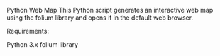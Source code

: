 Python Web Map
This Python script generates an interactive web map using the folium library and opens it in the default web browser.

Requirements:

Python 3.x
folium library